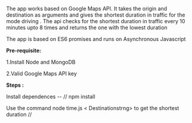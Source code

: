 The app works based on Google Maps API. It takes the origin and destination as arguments and gives the shortest duration in traffic for the mode driving . The api checks for the shortest duration in traffic every 10 minutes upto 8 times and returns the one with the lowest duration

The app is based on ES6 promises and runs on Asynchronous Javascript

<strong>Pre-requisite:</strong>

1.Install Node and MongoDB 

2.Valid Google Maps API key

<strong>Steps :</strong>

Install dependences -- // npm install

Use the command  node time.js <originstring> < Destinationstrng>  to get the shortest duration // 
